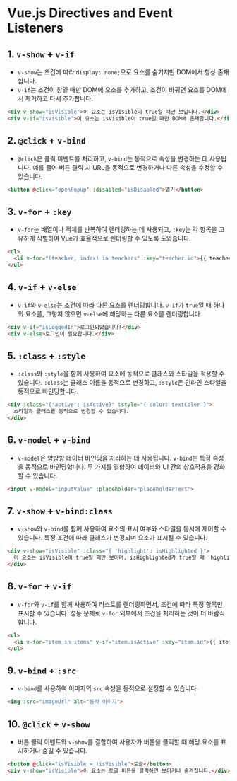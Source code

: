 ﻿# Vue.js Directives and Event Listeners

## 1. `v-show` + `v-if`
- `v-show`는 조건에 따라 `display: none;`으로 요소를 숨기지만 DOM에서 항상 존재합니다.
- `v-if`는 조건이 참일 때만 DOM에 요소를 추가하고, 조건이 바뀌면 요소를 DOM에서 제거하고 다시 추가합니다.

```html
<div v-show="isVisible">이 요소는 isVisible이 true일 때만 보입니다.</div>
<div v-if="isVisible">이 요소는 isVisible이 true일 때만 DOM에 존재합니다.</div>
```

## 2. `@click` + `v-bind`
- `@click`은 클릭 이벤트를 처리하고, `v-bind`는 동적으로 속성을 변경하는 데 사용됩니다. 예를 들어 버튼 클릭 시 URL을 동적으로 변경하거나 다른 속성을 수정할 수 있습니다.

```html
<button @click="openPopup" :disabled="isDisabled">열기</button>
```

## 3. `v-for` + `:key`
- `v-for`는 배열이나 객체를 반복하여 렌더링하는 데 사용되고, `:key`는 각 항목을 고유하게 식별하여 Vue가 효율적으로 렌더링할 수 있도록 도와줍니다.

```html
<ul>
  <li v-for="(teacher, index) in teachers" :key="teacher.id">{{ teacher.name }}</li>
</ul>
```

## 4. `v-if` + `v-else`
- `v-if`와 `v-else`는 조건에 따라 다른 요소를 렌더링합니다. `v-if`가 `true`일 때 하나의 요소를, 그렇지 않으면 `v-else`에 해당하는 다른 요소를 렌더링합니다.

```html
<div v-if="isLoggedIn">로그인되었습니다!</div>
<div v-else>로그인이 필요합니다.</div>
```

## 5. `:class` + `:style`
- `:class`와 `:style`을 함께 사용하여 요소에 동적으로 클래스와 스타일을 적용할 수 있습니다. `:class`는 클래스 이름을 동적으로 변경하고, `:style`은 인라인 스타일을 동적으로 바인딩합니다.

```html
<div :class="{'active': isActive}" :style="{ color: textColor }">
  스타일과 클래스를 동적으로 변경할 수 있습니다.
</div>
```

## 6. `v-model` + `v-bind`
- `v-model`은 양방향 데이터 바인딩을 처리하는 데 사용됩니다. `v-bind`는 특정 속성을 동적으로 바인딩합니다. 두 가지를 결합하여 데이터와 UI 간의 상호작용을 강화할 수 있습니다.

```html
<input v-model="inputValue" :placeholder="placeholderText">
```

## 7. `v-show` + `v-bind:class`
- `v-show`와 `v-bind`를 함께 사용하여 요소의 표시 여부와 스타일을 동시에 제어할 수 있습니다. 특정 조건에 따라 클래스가 변경되며 요소가 표시될 수 있습니다.

```html
<div v-show="isVisible" :class="{ 'highlight': isHighlighted }">
  이 요소는 isVisible이 true일 때만 보이며, isHighlighted가 true일 때 'highlight' 클래스가 적용됩니다.
</div>
```

## 8. `v-for` + `v-if`
- `v-for`와 `v-if`를 함께 사용하여 리스트를 렌더링하면서, 조건에 따라 특정 항목만 표시할 수 있습니다. 성능 문제로 `v-for` 외부에서 조건을 처리하는 것이 더 바람직합니다.

```html
<ul>
  <li v-for="item in items" v-if="item.isActive" :key="item.id">{{ item.name }}</li>
</ul>
```

## 9. `v-bind` + `:src`
- `v-bind`를 사용하여 이미지의 `src` 속성을 동적으로 설정할 수 있습니다.

```html
<img :src="imageUrl" alt="동적 이미지">
```

## 10. `@click` + `v-show`
- 버튼 클릭 이벤트와 `v-show`를 결합하여 사용자가 버튼을 클릭할 때 해당 요소를 표시하거나 숨길 수 있습니다.

```html
<button @click="isVisible = !isVisible">토글</button>
<div v-show="isVisible">이 요소는 토글 버튼을 클릭하면 보이거나 숨겨집니다.</div>
```

